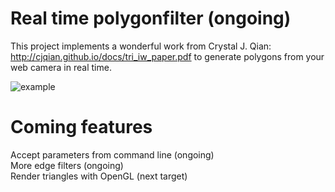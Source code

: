 # Real time polygonfilter (ongoing)
This project implements a wonderful work from Crystal J. Qian: http://cjqian.github.io/docs/tri_iw_paper.pdf
to generate polygons from your web camera in real time. 

![example](https://github.com/zysoong/real-time-polygonfilter/blob/master/example.gif)

# Coming features
Accept parameters from command line (ongoing)\
More edge filters (ongoing)\
Render triangles with OpenGL (next target)

